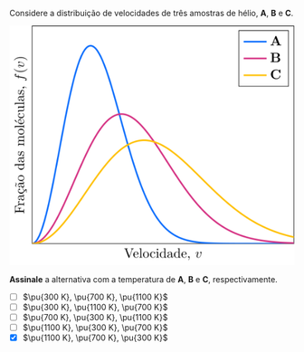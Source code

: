 Considere a distribuição de velocidades de três amostras de hélio, **A**, **B** e **C**.

![Fração por velocidade.](3A04-1P.svg)

**Assinale** a alternativa com a temperatura de **A**, **B** e **C**, respectivamente.

- [ ] $\pu{300 K}, \pu{700 K}, \pu{1100 K}$
- [ ] $\pu{300 K}, \pu{1100 K}, \pu{700 K}$
- [ ] $\pu{700 K}, \pu{300 K}, \pu{1100 K}$
- [ ] $\pu{1100 K}, \pu{300 K}, \pu{700 K}$
- [x] $\pu{1100 K}, \pu{700 K}, \pu{300 K}$
